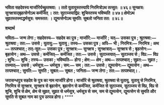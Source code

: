 **भविता सहदेवस्य मार्जारिर्यच्छ्रुतश्रवा: ।** **ततो युतायुस्तस्यापि निरमित्रोऽथ तत्सुत: ॥ ४६॥** **सुनक्षत्र: सुनक्षत्राद्बृहत्सेनोऽथ कर्मजित् ।** **तत: सुतञ्जयाद्विप्र: शुचिस्तस्य भविष्यति ॥ ४७॥** **क्षेमोऽथ सुव्रतस्तस्माद्धर्मसूत्र: समस्तत: ।** **द्युमत्सेनोऽथ सुमति: सुबलो जनिता तत: ॥ ४८॥** 

**शब्दार्थ** 

**भविता—** **जन्म लेगा** **; सहदेवस्य—** **सहदेव का पुत्र** **; मार्जारि:—** **मार्जारि** **; यत्—** **उसका पुत्र** **; श्रुतश्रवा:—** **श्रुतश्रवा** **; तत:—** **उससे** **;** **युतायु:—** **युतायु** **; तस्य—** **उसका पुत्र** **; अपि—** **भी** **; निरमित्र:—** **निरमित्र** **; अथ—** **तत्पश्चात्** **; तत्-सुत:—** **उसका पुत्र** **; सुनक्षत्र:—** **सुनक्षत्र** **;** **सुनक्षत्रात्—** **सुनक्षत्र से** **; बृहत्सेन:—** **बृहत्सेन** **; अथ—** **उससे** **; कर्मजित्—** **कर्मजित** **; तत:—** **उससे** **; सुतञ्जयात्—** **सुतञ्जय से** **; विप्र:—** **विप्र** **; शुचि:—** **शुचि** **; तस्य—** **उसका** **; भविष्यति—** **होगा** **; क्षेम:—** **क्षेम** **; अथ—** **तत्पश्चात्** **; सुव्रत:—** **सुव्रत** **; तस्मात्—** **उससे** **; धर्मसूत्र:—** **धर्मसूत्र** **; सम:—** **सम** **; तत:—** **उससे** **; द्युमत्सेन:—** **द्युमत्सेन** **; अथ—** **तत्पश्चात्** **; सुमति:—** **सुमति** **; सुबल:—** **सुबल** **; जनिता—** **जन्म लेगा** **;** **तत:—** **तत्पश्चात्।** **.** 

**जरासन्धपुत्र सहदेव के पुत्र का नाम मार्जारि होगा। मार्जारि से श्रुतश्रवा, श्रुतश्रवा से युतायु,** **युतायु से निरमित्र, निरमित्र से सुनक्षत्र, सुनक्षत्र से बृहत्सेन, बृहत्सेन से कर्मजित, कर्मजित से** **सुतञ्जय, सुतञ्जय से विप्र, विप्र से शुचि, शुचि से क्षेम, क्षेम से सुव्रत, सुव्रत से धर्मसूत्र, धर्मसूत्र से** **सम, सम से द्युमत्सेन, द्युमत्सेन से सुमति और सुमति से सुबल नाम का पुत्र उत्पन्न होगा।** **** 